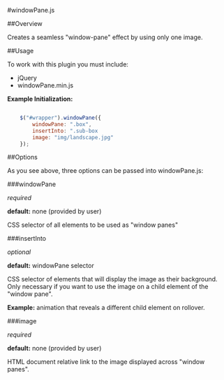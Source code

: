 #windowPane.js

##Overview

Creates a seamless "window-pane" effect by using only one image. 

##Usage

To work with this plugin you must include:

- jQuery
- windowPane.min.js

**Example Initialization:**

```javascript

	$("#wrapper").windowPane({
		windowPane: ".box",
		insertInto: ".sub-box
		image: "img/landscape.jpg"
	});

```
##Options

As you see above, three options can be passed into windowPane.js:

###windowPane

_required_

**default:** none (provided by user)

CSS selector of all elements to be used as "window panes"

###insertInto

_optional_

**default:** windowPane selector

CSS selector of elements that will display the image as their background. Only necessary if you want to use the image on a child element of the "window pane".

**Example:** animation that reveals a different child element on rollover.

###image

_required_

**default:** none (provided by user)

HTML document relative link to the image displayed across "window panes".